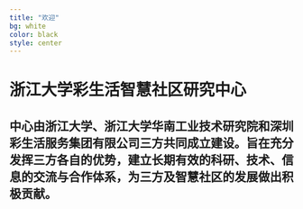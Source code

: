 ```yaml
---
title: "欢迎"  
bg: white    
color: black  
style: center
---
```


# 浙江大学彩生活智慧社区研究中心

## 中心由浙江大学、浙江大学华南工业技术研究院和深圳彩生活服务集团有限公司三方共同成立建设。旨在充分发挥三方各自的优势，建立长期有效的科研、技术、信息的交流与合作体系，为三方及智慧社区的发展做出积极贡献。